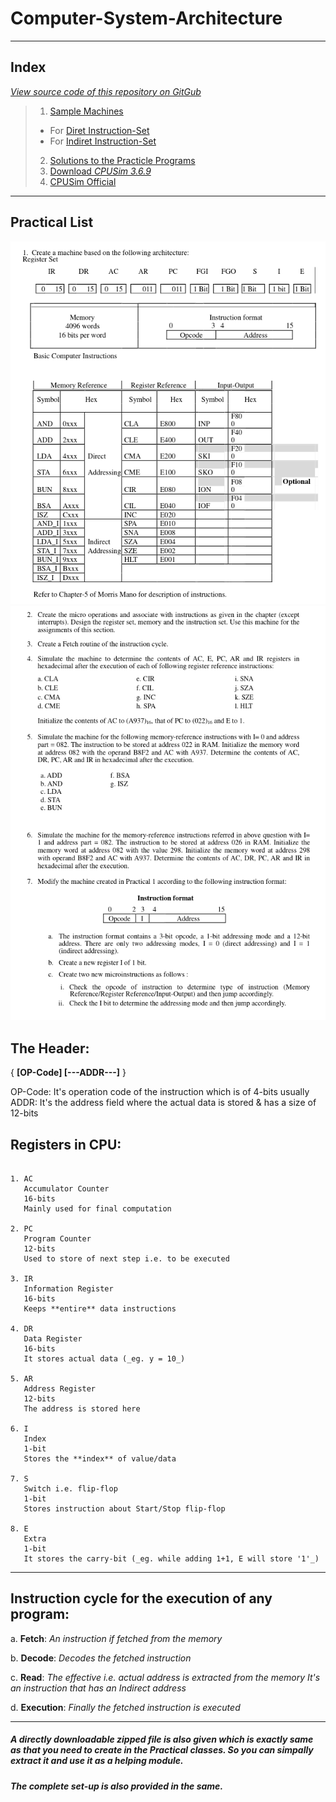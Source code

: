 # Computer-System-Architecture

---  

## Index  
[_View source code of this repository on GitGub_](https://github.com/ravi-prakash1907/Computer-System-Architecture/)  

>
> 1. [Sample Machines](https://github.com/ravi-prakash1907/Computer-System-Architecture/tree/master/Machines)  
>   - For [Diret Instruction-Set](https://github.com/ravi-prakash1907/Computer-System-Architecture/tree/master/Machines/2061_Direct_Ravi)  
>   - For [Indiret Instruction-Set](https://github.com/ravi-prakash1907/Computer-System-Architecture/tree/master/Machines/2061_Indirect_Ravi)  
> 2. [Solutions to the Practicle Programs](https://github.com/ravi-prakash1907/Computer-System-Architecture/tree/master/Operations%20for%20Programs)  
> 3. [Download _CPUSim 3.6.9_](https://github.com/ravi-prakash1907/Computer-System-Architecture/raw/master/CPUSim3.6.9%20Downloadable.tar.gz)  
> 4. [CPUSim Official](https://www.cs.colby.edu/djskrien/CPUSim/)  
> 

---  

## Practical List  
![P1](./Practical%20List/p1.png)
![P2](./Practical%20List/p2.png)


## The Header:
  { **[OP-Code] [---ADDR---]** }

  OP-Code: It's operation code of the instruction which is of 4-bits usually
  ADDR: It's the address field where the actual data is stored & has a size of 12-bits


## Registers in CPU:
```

1. AC
   Accumulator Counter
   16-bits
   Mainly used for final computation

2. PC
   Program Counter
   12-bits
   Used to store of next step i.e. to be executed

3. IR
   Information Register
   16-bits
   Keeps **entire** data instructions

4. DR
   Data Register
   16-bits
   It stores actual data (_eg. y = 10_)

5. AR
   Address Register
   12-bits
   The address is stored here

6. I
   Index
   1-bit
   Stores the **index** of value/data

7. S
   Switch i.e. flip-flop
   1-bit
   Stores instruction about Start/Stop flip-flop

8. E
   Extra
   1-bit
   It stores the carry-bit (_eg. while adding 1+1, E will store '1'_)

```

<hr />

## Instruction cycle for the execution of any program:

a. **Fetch**:
    _An instruction if fetched from the memory_

b. **Decode**:
    _Decodes the fetched instruction_

c. **Read**:
    _The effective i.e. actual address is extracted from the memory_
    _It's an instruction that has an Indirect address_

d. **Execution**:
    _Finally the fetched instruction is executed_

<hr />

##### A directly downloadable zipped file is also given which is exactly same as that you need to create in the Practical classes. So you can simpally extract it and use it as a helping module.
##### The complete set-up is also provided in the same.
